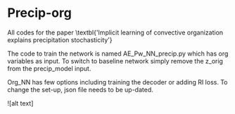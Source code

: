# Precip-org
All codes for the paper \textbl{'Implicit learning of convective organization explains precipitation stochasticity'}

The code to train the network is named AE_Pw_NN_precip.py which has org variables as input. To switch to baseline network simply remove the z_orig from the precip_model input. 

Org_NN has few options including training the decoder or adding RI loss. To change the set-up, json file needs to be up-dated. 

![alt text]
